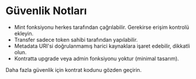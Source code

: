 # Güvenlik Notları

- Mint fonksiyonu herkes tarafından çağrılabilir. Gerekirse erişim kontrolü ekleyin.
- Transfer sadece token sahibi tarafından yapılabilir.
- Metadata URI'si doğrulanmamış harici kaynaklara işaret edebilir, dikkatli olun.
- Kontratta upgrade veya admin fonksiyonu yoktur (minimal tasarım).

Daha fazla güvenlik için kontrat kodunu gözden geçirin.